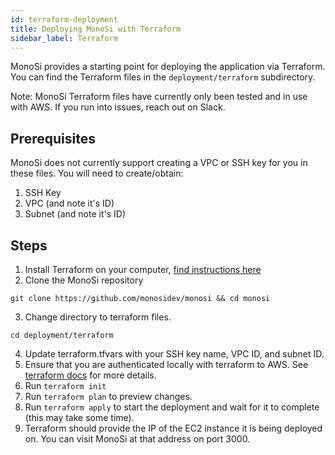 ```yaml
---
id: terraform-deployment
title: Deploying MonoSi with Terraform
sidebar_label: Terraform
---
```


MonoSi provides a starting point for deploying the application via Terraform. You can find the Terraform files in the `deployment/terraform` subdirectory.

Note: MonoSi Terraform files have currently only been tested and in use with AWS. If you run into issues, reach out on Slack.

## Prerequisites

MonoSi does not currently support creating a VPC or SSH key for you in these files. You will need to create/obtain:
1. SSH Key
2. VPC (and note it's ID)
3. Subnet (and note it's ID)

## Steps

1. Install Terraform on your computer, [find instructions here](https://learn.hashicorp.com/tutorials/terraform/install-cli)
2. Clone the MonoSi repository
```
git clone https://github.com/monosidev/monosi && cd monosi
```
3. Change directory to terraform files.
```
cd deployment/terraform
```
4. Update terraform.tfvars with your SSH key name, VPC ID, and subnet ID.
5. Ensure that you are authenticated locally with terraform to AWS. See [terraform docs](https://registry.terraform.io/providers/hashicorp/aws/latest/docs#authentication-and-configuration) for more details.
5. Run `terraform init`
6. Run `terraform plan` to preview changes.
7. Run `terraform apply` to start the deployment and wait for it to complete (this may take some time).
8. Terraform should provide the IP of the EC2 instance it is being deployed on. You can visit MonoSi at that address on port 3000.

